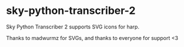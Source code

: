 # sky-python-transcriber-2
Sky Python Transcriber 2 supports SVG icons for harp.

Thanks to madwurmz for SVGs, and thanks to everyone for support <3
